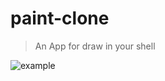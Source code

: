 # paint-clone
> An App for draw in your shell


![example](https://imgs.search.brave.com/5QWjq5rZXEYwZ7VvUHX6ffKzCq61kiKYu-yZ4YFGdO0/rs:fit:600:350:1/g:ce/aHR0cDovL3d3dy5j/bGlwYXJ0YmVzdC5j/b20vY2xpcGFydHMv/eFRnLzZxUi94VGc2/cVJCTGMucG5n)
